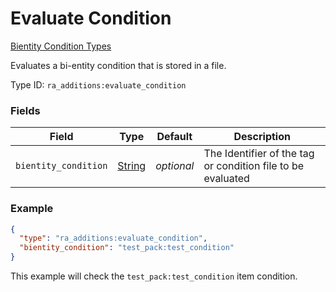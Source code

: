 # Evaluate Condition
[Bientity Condition Types](../bientity_condition_types.md)

Evaluates a bi-entity condition that is stored in a file.

Type ID: `ra_additions:evaluate_condition`
### Fields
 | Field | Type | Default | Description | 
|---|---|---|---|
 | `bientity_condition` | [String](../data_types/string.md) | _optional_ | The Identifier of the tag or condition file to be evaluated | 

### Example
```json
{
  "type": "ra_additions:evaluate_condition",
  "bientity_condition": "test_pack:test_condition"
}
```
This example will check the `test_pack:test_condition` item condition.
